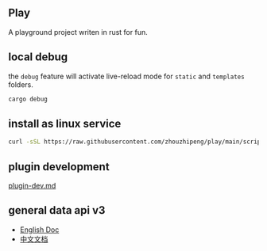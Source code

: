 ## Play
A playground project writen in rust for fun.

## local debug
the `debug` feature will activate live-reload mode for `static` and `templates` folders.
```bash
cargo debug
```

## install as linux service
```bash
curl -sSL https://raw.githubusercontent.com/zhouzhipeng/play/main/scripts/install_service.sh | sudo bash
```

## plugin development
[plugin-dev.md](docs/plugin-dev.md)


## general data api v3
* [English Doc](docs/api-v3-doc-en.md)
* [中文文档](docs/api-v3-doc-cn.md)


